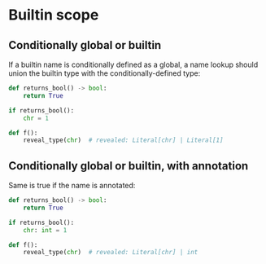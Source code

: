 # Builtin scope

## Conditionally global or builtin

If a builtin name is conditionally defined as a global, a name lookup should union the builtin type
with the conditionally-defined type:

```py
def returns_bool() -> bool:
    return True

if returns_bool():
    chr = 1

def f():
    reveal_type(chr)  # revealed: Literal[chr] | Literal[1]
```

## Conditionally global or builtin, with annotation

Same is true if the name is annotated:

```py
def returns_bool() -> bool:
    return True

if returns_bool():
    chr: int = 1

def f():
    reveal_type(chr)  # revealed: Literal[chr] | int
```
